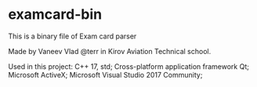 # examcard-bin
This is a binary file of Exam card parser

Made by Vaneev Vlad @terr in Kirov Aviation Technical school.

Used in this project:
С++ 17, std;
Cross-platform application framework Qt;
Microsoft ActiveX;
Microsoft Visual Studio 2017 Community;
